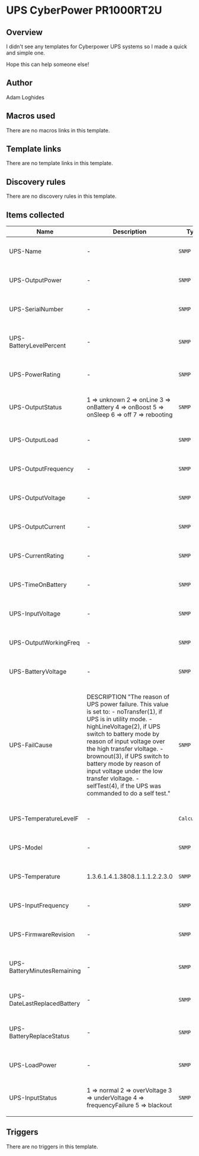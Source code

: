 # UPS CyberPower PR1000RT2U

## Overview

I didn't see any templates for Cyberpower UPS systems so I made a quick and simple one.


 


Hope this can help someone else!



## Author

Adam Loghides

## Macros used

There are no macros links in this template.

## Template links

There are no template links in this template.

## Discovery rules

There are no discovery rules in this template.

## Items collected

|Name|Description|Type|Key and additional info|
|----|-----------|----|----|
|UPS-Name|<p>-</p>|`SNMP agent`|UPS-Name<p>Update: 12h</p>|
|UPS-OutputPower|<p>-</p>|`SNMP agent`|UPS-OutputPower<p>Update: 60s</p>|
|UPS-SerialNumber|<p>-</p>|`SNMP agent`|UPS-SerialNumber<p>Update: 12h</p>|
|UPS-BatteryLevelPercent|<p>-</p>|`SNMP agent`|UPS-BatteryLevelPercent<p>Update: 30s</p>|
|UPS-PowerRating|<p>-</p>|`SNMP agent`|UPS-PowerRating<p>Update: 12h</p>|
|UPS-OutputStatus|<p>1 ⇒ unknown 2 ⇒ onLine 3 ⇒ onBattery 4 ⇒ onBoost 5 ⇒ onSleep 6 ⇒ off 7 ⇒ rebooting</p>|`SNMP agent`|UPS-OutputStatus<p>Update: 60s</p>|
|UPS-OutputLoad|<p>-</p>|`SNMP agent`|UPS-OutputLoad<p>Update: 30s</p>|
|UPS-OutputFrequency|<p>-</p>|`SNMP agent`|UPS-OutputFrequency<p>Update: 60s</p>|
|UPS-OutputVoltage|<p>-</p>|`SNMP agent`|UPS-OutputVoltage<p>Update: 60s</p>|
|UPS-OutputCurrent|<p>-</p>|`SNMP agent`|UPS-OutputCurrent<p>Update: 60s</p>|
|UPS-CurrentRating|<p>-</p>|`SNMP agent`|UPS-CurrentRating<p>Update: 12h</p>|
|UPS-TimeOnBattery|<p>-</p>|`SNMP agent`|UPS-TimeOnBattery<p>Update: 30s</p>|
|UPS-InputVoltage|<p>-</p>|`SNMP agent`|UPS-InputVoltage<p>Update: 30s</p>|
|UPS-OutputWorkingFreq|<p>-</p>|`SNMP agent`|UPS-OutputWorkingFreq<p>Update: 60s</p>|
|UPS-BatteryVoltage|<p>-</p>|`SNMP agent`|UPS-BatteryVoltage<p>Update: 30s</p>|
|UPS-FailCause|<p>DESCRIPTION "The reason of UPS power failure. This value is set to: - noTransfer(1), if UPS is in utility mode. - highLineVoltage(2), if UPS switch to battery mode by reason of input voltage over the high transfer vloltage. - brownout(3), if UPS switch to battery mode by reason of input voltage under the low transfer vloltage. - selfTest(4), if the UPS was commanded to do a self test."</p>|`SNMP agent`|UPS-FailCause<p>Update: 30s</p>|
|UPS-TemperatureLevelF|<p>-</p>|`Calculated`|UPS-TemperatureLevelF<p>Update: 30s</p>|
|UPS-Model|<p>-</p>|`SNMP agent`|UPS-Model<p>Update: 12h</p>|
|UPS-Temperature|<p>1.3.6.1.4.1.3808.1.1.1.2.2.3.0</p>|`SNMP agent`|UPS-TemperatureLevel<p>Update: 30s</p>|
|UPS-InputFrequency|<p>-</p>|`SNMP agent`|UPS-InputFrequency<p>Update: 30s</p>|
|UPS-FirmwareRevision|<p>-</p>|`SNMP agent`|UPS-FirmwareRevision<p>Update: 12h</p>|
|UPS-BatteryMinutesRemaining|<p>-</p>|`SNMP agent`|UPS-BatteryMinutesRemaining<p>Update: 30s</p>|
|UPS-DateLastReplacedBattery|<p>-</p>|`SNMP agent`|UPS-DateLastReplaced<p>Update: 30s</p>|
|UPS-BatteryReplaceStatus|<p>-</p>|`SNMP agent`|UPS-BatteryReplaceStatus<p>Update: 30s</p>|
|UPS-LoadPower|<p>-</p>|`SNMP agent`|UPS-LoadPower<p>Update: 12h</p>|
|UPS-InputStatus|<p>1 ⇒ normal 2 ⇒ overVoltage 3 ⇒ underVoltage 4 ⇒ frequencyFailure 5 ⇒ blackout</p>|`SNMP agent`|UPS-InputStatus<p>Update: 30s</p>|
## Triggers

There are no triggers in this template.

